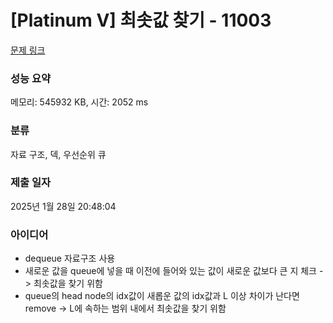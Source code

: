 # [Platinum V] 최솟값 찾기 - 11003 

[문제 링크](https://www.acmicpc.net/problem/11003) 

### 성능 요약

메모리: 545932 KB, 시간: 2052 ms

### 분류

자료 구조, 덱, 우선순위 큐

### 제출 일자

2025년 1월 28일 20:48:04

### 아이디어
* dequeue 자료구조 사용
* 새로운 값을 queue에 넣을 때 이전에 들어와 있는 값이 새로운 값보다 큰 지 체크 -> 최솟값을 찾기 위함
* queue의 head node의 idx값이 새롭운 값의 idx값과 L 이상 차이가 난다면 remove -> L에 속하는 범위 내에서 최솟값을 찾기 위함
